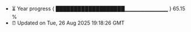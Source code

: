 - ⏳ Year progress { ███████████████████▁▁▁▁▁▁▁▁▁▁▁ } 65.15 %
- ⏰ Updated on Tue, 26 Aug 2025 19:18:26 GMT

